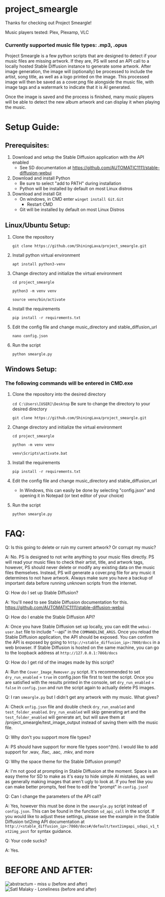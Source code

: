 # project_smeargle
Thanks for checking out Project Smeargle!

Music players tested: Plex, Plexamp, VLC

### Currently supported music file types: .mp3, .opus


Project Smeargle is a few python scripts that are designed to detect if your music files are missing artwork. If they are, PS will send an API call to a locally hosted Stable Diffusion instance to generate some artwork. After image generation, the image will (optionally) be processed to include the artist, song title, as well as a logo printed on the image. This processed image will then be saved as a cover.png file alongside the music file, with image tags and a watermark to indicate that it is AI generated. 


Once the image is saved and the process is finished, many music players will be able to detect the new album artwork and can display it when playing the music. 



# Setup Guide:
## Prerequisites: 
1. Download and setup the Stable Diffusion application with the API enabled
	- See SD documentation at https://github.com/AUTOMATIC1111/stable-diffusion-webui
2. Download and install Python
   	- Be sure to select "add to PATH" during installation
   	- Python will be installed by default on most Linux distros
3. Download and install Git
   	- On windows, in CMD enter ```winget install Git.Git```
   		- Restart CMD
   	- Git will be installed by default on most Linux Distros
   
## Linux/Ubuntu Setup:
1. Clone the repository
   
   ```git clone https://github.com/ShiningLava/project_smeargle.git```
2. Install python virtual environment
   
   ```apt install python3-venv```
3. Change directory and initialize the virtual environment
   
   ```cd project_smeargle```
   
   ```python3 -m venv venv```
   
   ```source venv/bin/activate```
4. Install the requirements
   
    ```pip install -r requirements.txt```
5. Edit the config file and change music_directory and stable_diffusion_url
   
    ```nano config.json```
	
6. Run the script

    ```python smeargle.py```
	

## Windows Setup:
### The following commands will be entered in CMD.exe
1. Clone the repository into the desired directory
   
   ```cd C:\Users\[USER]\Desktop``` Be sure to change the directory to your desired directory
   
   ```git clone https://github.com/ShiningLava/project_smeargle.git```
3. Change directory and initialize the virtual environment
   
   ```cd project_smeargle```
   
   ```python -m venv venv```

   ```venv\Scripts\activate.bat```
4. Install the requirements
   
    ```pip install -r requirements.txt```
5. Edit the config file and change music_directory and stable_diffusion_url
   
    - In Windows, this can easily be done by selecting "config.json" and opening it in Notepad (or text editor of your choice)
	
6. Run the script

    ```python smeargle.py```

# FAQ:

Q: Is this going to delete or ruin my current artwork? Or corrupt my music?

A: No. PS is designed to not write anything to your music files directly. PS will read your music files to check their artist, title, and artwork tags, however, PS should never delete or modify any existing data on the music files themselves. Instead, PS will generate a cover.png file for any music it determines to not have artwork. Always make sure you have a backup of important data before running unknown scripts from the internet.


Q: How do I set up Stable Diffusion? 

A: You'll need to see Stable Diffusion documentation for this. https://github.com/AUTOMATIC1111/stable-diffusion-webui


Q: How do I enable the Stable Diffusion API?

A: Once you have Stable Diffusion set up locally, you can edit the `webui-user.bat` file to include "--api" in the `COMMANDLINE_ARGS`. Once you reload the Stable Diffusion application, the API should be exposed. You can confirm the API is exposed by going to `http://<stable_diffusion_ip>:7860/docs` in a web browser. If Stable Diffusion is hosted on the same machine, you can go to the loopback address at `http://127.0.0.1:7860/docs`



Q: How do I get rid of the images made by this script?

A: Run the `Cover_Image_Remover.py` script. It's recommended to set `dry_run_enabled` = `true` in config.json file first to test the script. Once you are satisfied with the results printed in the console, set `dry_run_enabled` = `false` in `config.json` and run the script again to actually delete PS images.


Q: I ran `smeargle.py` but I didn't get any artwork with my music. What gives?

A: Check `onfig.json` file and double check `dry_run_enabled` and `test_folder_enabled`. `Dry_run_enabled` will skip generating art and the `test_folder_enabled` will generate art, but will save them at /project_smeargle/test_image_output instead of saving them with the music file.

Q: Why don't you support more file types?

A: PS should have support for more file types soon^(tm). I would like to add support for .wav, .flac, .aac, .mkv, and more


Q: Why the space theme for the Stable Diffusion prompt?

A: I'm not good at prompting in Stable Diffusion at the moment. Space is an easy theme for SD to make as it's easy to hide simple AI mistakes, as well as generally making images that aren't ugly to look at. If you feel like you can make better prompts, feel free to edit the "prompt" in `config.json`!


Q: Can I change the parameters of the API call?

A: Yes, however this must be done in the `smeargle.py` script instead of `config.json`. This can be found in the function `sd_api_call` in the script. If you would like to adjust these settings, please see the example in the Stable Diffusion txt2img API documentation at `http://<stable_diffusion_ip>:7860/docs#/default/text2imgapi_sdapi_v1_txt2img_post` for syntax guidance. 


Q: Your code sucks?

A: Yes. 


# BEFORE AND AFTER:

![abstractum - miss u (before and after)](https://github.com/user-attachments/assets/7b7c5308-0279-4a41-803b-3710bcc0ac65)
![Satl   Malaky - Loneliness (before and after)](https://github.com/user-attachments/assets/b97132a4-105a-4e51-a35a-41a7706e343d)

